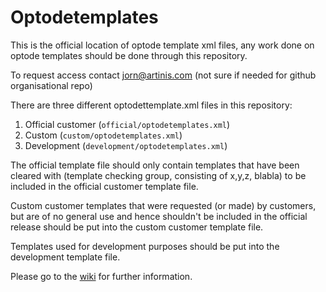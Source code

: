 # Optodetemplates
This is the official location of optode template xml files, any work done on optode templates should be done through this repository.

To request access contact jorn@artinis.com (not sure if needed for github organisational repo)

There are three different optodettemplate.xml files in this repository:


1. Official customer (`official/optodetemplates.xml`)  
2. Custom  (`custom/optodetemplates.xml`)  
3. Development (`development/optodetemplates.xml`)  


The official template file should only contain templates that have been cleared with (template checking group, consisting of x,y,z, blabla) to be included in the official customer template file.

Custom customer templates that were requested (or made) by customers, but are of no general use and hence shouldn't be included in the official release should be put into the custom customer template file.

Templates used for development purposes should be put into the development template file.

Please go to the [wiki](https://github.com/kdarti/optodetemplates/wiki) for further information.





